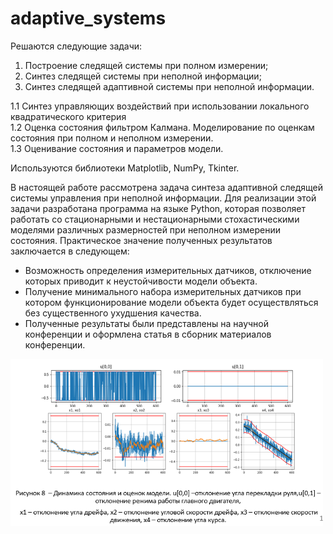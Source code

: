 # adaptive_systems

Решаются следующие задачи:
1. Построение следящей системы при полном измерении;
2. Синтез следящей системы при неполной информации;
3. Синтез следящей адаптивной системы при неполной информации.

1.1 Синтез управляющих воздействий при использовании локального квадратического критерия  
1.2 Оценка состояния фильтром Калмана. Моделирование по оценкам состояния при полном и неполном измерении.  
1.3 Оценивание состояния и параметров модели.

Используются библиотеки Matplotlib, NumPy, Tkinter.



В настоящей работе рассмотрена задача синтеза адаптивной следящей системы управления при неполной информации. Для реализации этой задачи разработана программа на языке Python, которая позволяет работать со стационарными и нестационарными стохастическими моделями различных размерностей при неполном измерении состояния.
Практическое значение полученных результатов заключается в следующем:
* Возможность определения измерительных датчиков, отключение которых  приводит к неустойчивости модели объекта.
* Получение минимального набора измерительных датчиков при котором функционирование модели объекта будет осуществляться без существенного ухудшения качества. 
* Полученные результаты были представлены на научной конференции и оформлена статья в сборник материалов конференции.

<img src="https://github.com/02eph/adaptive_systems/blob/master/pptx.PNG" width=500>
